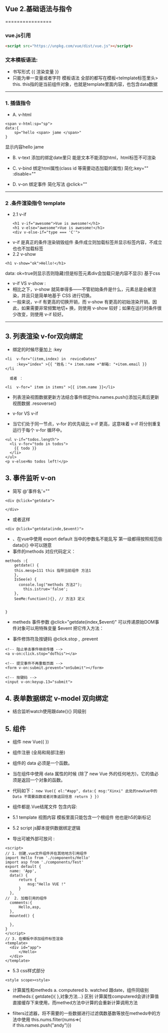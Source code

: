 ##  Vue  2.基础语法与指令
================

### vue.js引用

~~~html
<script src="https://unpkg.com/vue/dist/vue.js"></script>
~~~

###  文本模板语法: 
+ 书写形式 {{ 渲染变量 }}
+ 只能为单一变量或者字符
模板语法 全部的都写在模板<telmplate标签里头> this. this指的是当前组件对象，也就是template里面内容，也包含data数据

---
### 1. 插值指令
+ A.  v-html 

```
<span v-html:sp="sp">
data:{
    sp="hello <span> jame </span>"
}

```
显示内容hello jame

+ B. v-text 添加的绑定date里只
能是文本不能添加html，html标签不可渲染
+ C. v-bind 绑定html属性(class id 等需要动态加载的属性) 
简化:key=""  :disable=""

+ D. v-on 绑定事件 简化写法 @click=""
---

### 2 .条件渲染指令 template

+ 2.1 v-if 
  ```
  <h1 v-if="awesome">Vue is awesome!</h1>
  <h1 v-else="awesome">Vue is awesome!</h1>
  <div v-else-if="type === 'C'">
   ``` 
+ v-if 是真正的条件渲染销毁组件
条件成立则加载标签并显示标签内容，不成立也也不加载标签
+ 2.2 v-show 
```
<h1 v-show="ok">Hello!</h1>

```
data: ok=true则显示否则隐藏(但是标签元素div会加载只是内容不显示) 基于css 
+ v-if VS v-show :
+ 相比之下，v-show 就简单得多——不管初始条件是什么，元素总是会被渲染，并且只是简单地基于 CSS 进行切换。
+ 一般来说，v-if 有更高的切换开销，而 v-show 有更高的初始渲染开销。因此，如果需要非常频繁地切+ 换，则使用 v-show 较好；如果在运行时条件很少改变，则使用 v-if 较好。

---
## 3. 列表渲染   v-for双向绑定
+ 绑定的时候尽量加上 :key
```
<li  v-for="(item,index) in  reviceDates"
     :key="index" >{{ "姓名："+ item.name +"邮箱: "+item.email }}
</li

  或者 ：

<li  v-for=" item in items" >{{ item.name }}</li>

 ```

+ 列表渲染视图数据更新方法结合事件绑定this.names.push()添加元素后更新视图数据
.resoverse()

+ v-for VS v-if  
+ 当它们处于同一节点，v-for 的优先级比 v-if 更高，这意味着 v-if 将分别重复运行于每个 v-for 循环中。
```
<ul v-if="todos.length">
  <li v-for="todo in todos">
    {{ todo }}
  </li>
</ul>
<p v-else>No todos left!</p>

```
##  3.  事件监听 v-on
 
+ 简写 @'事件名'=""
```
<div @click="getdata">
    
</div>
```
+ 或者这样
```
<div @click="getdata(inde,$event)">
```
+ 、在vue中使用   export default 当中的参数名不能乱写 第一级都得按照规范些  data(){} 中可以随意
+ 事件的methods 对应代码定义：

```
methods :{ 
    getdate() {
    this.mesg=111 this 指带当前组件 方法1
    },
    IsSee(e) {
      console.log("methods 方法2");
        this.istrue='false';
    },
    SeeMe:function(){}, // 方法3 定义

        
}
```
+ metheds 事件参数 @click="getdate(index,$event)" 可以传递原始DOM事件对象可以用特殊变量 $event 把它传入方法：

+ 事件修饰符及按键码  @click.stop , .prevent
```
<!-- 阻止单击事件继续传播 -->
<a v-on:click.stop="doThis"></a>

<!-- 提交事件不再重载页面 -->
<form v-on:submit.prevent="onSubmit"></form>

<!-- 按键码 -->
<input v-on:keyup.13="submit">

```

## 4. 表单数据绑定 v-model 双向绑定
+ 结合监听watch使用跟date(){} 同级别




## 5.  组件
+ 组件 new Vue({ })
+ 组件注册 (全局和局部注册)
+ 组件的 data 必须是一个函数。

+ 当在组件中使用 data 属性的时候 (除了 new Vue 外的任何地方)，它的值必须是返回一个对象的函数。
+ 代码如下：
``
new Vue({
  el:"#app",
  data:{
    msg:"Xinxi" 此处的newVue中的Data 不需要函数或者对象返回信息 return
  }
})
``

+ 组件都是.Vue结尾文件 包含内容: 

+ 5.1  template 视图内容  模板里面只能包含一个根组件 他也是h5的新标记

+ 5.2  script js脚本提供数据绑定逻辑 
+ 导出可被外部可放问 :

```
<script>
// 1. 创建.vue文件组件并在其他地方引用组件
import Hello from './components/Hello'
import asp from './components/Test'
export default {
  name: 'App',
  data() {
      return {
          msg:"Hello VUE !"
      }
  },
//  2. 加载引用的组件
  comments:{
      Hello,asp, 
  },
  mounted() {
      
  },
}
</script>   
// 3. 在模板中添加组件标签渲染 
<template>
  <div id="app">   
      </Hello> 
  </div>
</template>
```
+ 5.3 css样式部分
```
<style scope><style>
```

+  计算属性和metheds 
a. computered
b. watched 
跟date，组件同级别
metheds:{  getdate(){ },对象方法…}
区别 计算属性computered会讲计算值直接缓存下来使用，而methed方法中计算的会重新计算调用方法

+ filters过滤器，将不需要的一些数据进行过滤偶数基数等放在metheds中的方法中使用 this.nums.filter(nums=>{  
if
 this.names.push("andy")})

